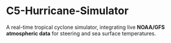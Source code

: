 # C5-Hurricane-Simulator
A real-time tropical cyclone simulator, integrating live **NOAA/GFS atmospheric data** for steering and sea surface temperatures.
